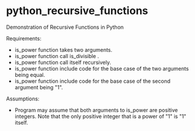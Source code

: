 # python_recursive_functions
Demonstration of Recursive Functions in Python

Requirements:
* is_power function takes two arguments.
* is_power function call is_divisible .
* is_power function call itself recursively.
* is_power function include code for the base case of the two arguments being equal.
* is_power function include code for the base case of the second argument being "1".

Assumptions:
* Program may assume that both arguments to is_power are positive integers. Note that the only positive integer
that is a power of "1" is "1" itself.
